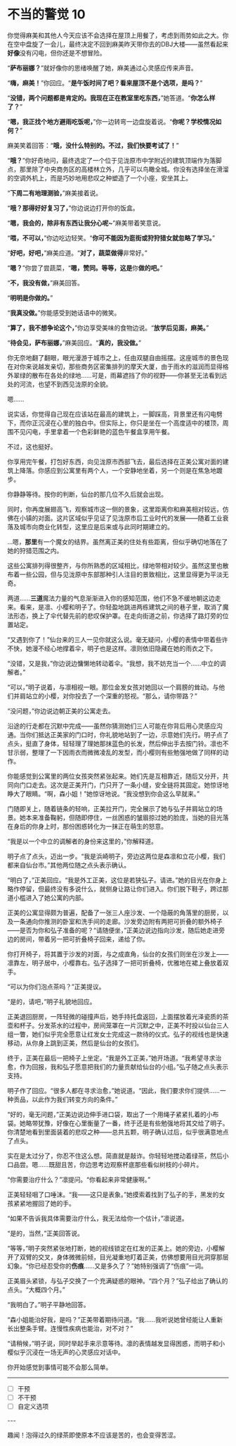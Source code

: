 # 不当的警觉 10

你觉得麻美和其他人今天应该不会选择在屋顶上用餐了，考虑到雨势如此之大。你在空中盘旋了一会儿，最终决定不回到麻美昨天带你去的DBJ大楼——虽然看起来**好像**没有闪电，但你还是不想冒险。

“**萨布丽娜？**”就好像你的思绪唤醒了她，麻美通过心灵感应传来声音。

“**嗨，麻美！**”你回应。“**是午饭时间了吧？看来屋顶不是个选项，是吗？**”

“**没错，两个问题都是肯定的。我现在正在教室里吃东西，**”她答道。“**你怎么样了？**”

“**嗯，我正找个地方避雨吃饭呢，**”你一边转弯一边盘旋着说。“**你呢？学校情况如何？**”

麻美笑着回答：“**哦，没什么特别的。不过，我们快要考试了！**”

“**哦？**”你好奇地问，最终选定了一个位于见泷原市中学附近的建筑顶端作为落脚点，那里除了中央商务区的高楼林立外，几乎可以鸟瞰全城。你没有选择坐在滑溜的空调外机上，而是巧妙地用悲叹之种塑造了一个小座，安坐其上。

“**下周二有地理测验，**”麻美接着说。

“**哦？那得好好复习了，**”你边说边打开你的饭盒。

“**嗯，我会的，除非有东西让我分心呢~**”麻美带着笑意说。

“**喂，不可以，**”你边吃边轻笑。“**你可不能因为逛街或狩狩猎女就忽略了学习。**”

“**好吧，好吧，**”麻美应道。“**对了，蔬菜做得**非常好。”

“**嗯？**”你尝了尝蔬菜，“**嗯，赞同。等等，这是**你**做的吧。**”

“**不，我没有做，**”麻美回答。

“**明明是你做的。**”

“**我真没做。**”你能感受到她话语中的微笑。

“**算了，我不想争论这个，**”你边享受美味的食物边说。“**放学后见面，麻美。**”

“**待会见，萨布丽娜，**”麻美回应。“**真的，我没做。**”

你无奈地翻了翻眼，眼光漫游于城市之上，任由双腿自由摇摆。这座城市的景色现在对你来说越发亲切，那些商务区密集排列的摩天大厦，由于雨水的滋润而显得格外翠绿的散布在各处的绿地……可是，雨幕遮挡了你的视野——你甚至无法看到远处的河流，也望不到西见泷原的全貌。

嗯……

说实话，你觉得自己现在应该站在最高的建筑上，一脚踩高，背景里还有闪电劈下，而你正沉浸在心里的独白中。但实际上，你只是坐在一个高度适中的楼顶，周围不见闪电，手里拿着一个色彩鲜艳的蓝色午餐盒享用午餐。

不过，这也挺好。

你享用完午餐，打包好东西，向见泷原市西部飞去，最后选择在正美公寓对面的建筑上降落。你感应到公寓里有两个人，一个安静地坐着，另一个则是在焦急地踱步。

你静静等待。按你的判断，仙台的那几位不久后就会出现。

同时，你再度展翅高飞，观察城市这一侧的景象，这里距离你和麻美相对较远，仿佛在小镇的对面。这片区域似乎见证了见泷原市后工业时代的发展——随着工业衰落及城市向商业化转型，这里应是后来或与此同时期建立的。

...嗯，**那里**有一个魔女的结界。虽然离正美的住处有些距离，但似乎确切地落在了她的狩猎范围之内。

这些公寓排列得很整齐，与你所熟悉的区域相比，绿地带相对较少。虽然这里也散布着一些公园，但与见泷原中东部那种引人注目的景致相比，这里显得更为平淡无奇。

两道……**三道**魔法力量的气息渐渐进入你的感知范围，他们不急不缓地朝这边走来。看来，是凛、小樱和明子了。你轻盈地跳进两栋建筑之间的巷子里，取消了魔法形态，换上了伞代替先前的悲叹保护罩。在走向街道之前，你选择了路灯旁的位置站定。

“又遇到你了！”仙台来的三人一见你就这么说。毫无疑问，小樱的表情中带着些许不快，她漫不经心地撑着伞，明子也是这样。凛则依旧隐藏在她的雨衣之下。

“没错，又是我，”你边说边慵懒地转动着伞。“我想，我不妨充当一个……中立的调解者。”

“可以，”明子说着，与凛相视一眼。那位金发女孩对她回以一个肩膀的耸动。与他们并肩站立的小樱，对你投去了一个深重的怒视。“那么，请你带路？”

“没问题，”你边说边朝正美的公寓走去。

沿途的行走都在沉默中完成——虽然你猜测她们三人可能在你背后用心灵感应沟通。当你们抵达正美家的门口时，你礼貌地站到了一边，示意她们先行。明子点了点头，挺直了身体，轻轻理了理她那抹蓝色的长发，然后伸出手去按门铃。凛也不甘示弱，整理了一下因雨衣而微微凌乱的发型，而小樱则有些勉强地做了同样的动作。

你能感觉到公寓里的两位女孩突然紧张起来。她们先是互相靠近，随后又分开，共同向门口走去。这次是正美开门，门只开了一条小缝，安全链将其固定。她惊讶地睁大了眼睛。“啊，森小姐！”她惊讶地说。“我没想到你会这么早就来。”

门随即关上，随着链条的轻响，正美拉开门，完全展示了她与弘子并肩站立的场景。她本来准备鞠躬，但随即停住，一丝困惑的皱眉掠过她的脸庞，当她的目光落在身后的你身上时，那份困惑转化为一抹正在萌生的怒意。

“我是以一个中立的调解者的身份来这里的，”你解释道。

明子点了点头，迈出一步。“我是浜崎明子，旁边这两位是森凛和立花小樱，我们都来自仙台市。”其他两位随之点头表示确认。

“明白了，”正美回应。“我是外工正美，这位是若狭弘子。请进。”她的目光在你身上略作停留，但最终没有多说什么，就侧身让路让你们进入。你们脱下鞋子，跨过那道小槛进入了她公寓的内部。

正美的公寓显得颇为普遍，配备了一张三人座沙发、一个隐蔽的角落里的厨房，以及一条通向你推测的卧室和洗手间的走廊。沙发旁边附有两把可折叠的额外椅子——是否为你和弘子准备的呢？“请随便坐，”正美边说边指向沙发，随后她走进旁边的房间，带着另一把可折叠椅子回来，递给了你。

你打开椅子，将其置于沙发的对面，与之成直角，仙台的女孩们则坐在沙发上——凛靠左，明子居中，小樱靠右。弘子选择了一把可折叠椅，优雅地在裙上叠放着双手。

“可以为你们泡点茶吗？”正美提议。

“是的，请吧，”明子礼貌地回应。

正美退回厨房，一阵轻微的碰撞声后，她手持托盘返回，上面摆放着光泽瓷质的茶壶和杯子。分发茶水的过程中，房间笼罩在一片沉默之中，正美不时投以仙台三人组一瞥，她们似乎完全愿意让红发女士完成这一款待的仪式。弘子的视线也是快速移动，从你身上跳到正美，然后是仙台的女孩们。

终于，正美在最后一把椅子上坐定。“我是外工正美，”她开场道。“我希望寻求治愈，作为回报，我和弘子愿意把我们的力量贡献给仙台的小组。”弘子随之点头表示支持。

明子作了回应。“很多人都在寻求治愈，”她说道。“因此，我们要求你们提供……一种贡品，以此作为我们转变方向的条件。”

“好的，毫无问题，”正美边说边伸手进口袋，取出了一个用绳子紧紧扎着的小布袋。她略带犹豫，好像在心里衡量了一番，终于还是有些勉强地将其交给了明子。你清楚地看到里面装着的悲叹之种——总共五颗，明子确认过后，似乎很满意地点了点头。

实在是太过分了，你忍不住这么想。简直就是敲诈。你轻轻地搅动着绿茶，然后小口品尝。嗯……既甜且苦，你边思考边观察杯底那些看似树枝的小碎片。

“你需要治疗什么？”凛提问。“你看起来非常健康啊。”

正美轻轻咽了口唾沫。“我——这只是表象。”她摸索着找到了弘子的手，黑发的女孩紧紧地握回了她的手。

“如果不告诉我具体需要治疗什么，我无法给你一个估计，”凛说道。

“是的，当然，”正美回答说。

“等等，”明子突然紧张地打断，她的视线锁定在红发的正美上。她的旁边，小樱解开了双臂的交叉，身体微微前倾，目光凝重地盯着正美，仿佛想要用目光洞穿那层幻象。“你已经忍受你的**伤痕**……又是多久了？”她特别强调了“伤痕”一词。

正美眉头紧锁，与弘子交换了一个充满疑惑的眼神。“四个月？”弘子给出了确认的点头。“大概四个月。”

“我明白了。”明子平静地回答。

“森小姐能治好我，是吗？”正美带着期待问道。“我……我听说她曾经能让人重新长出整条手臂。连慢性疾病也能治，对不对？”

“请稍候，”明子说，同时举起手来示意等待。凛的表情越发显得困惑，而明子和小樱似乎沉浸在一场无声的心灵感应对话中。

你开始感觉到事情可能不会那么简单。

---

- [ ] 干预
- [ ] 不干预
- [ ] 自定义选项

---​

趣闻！泡得过久的绿茶即使原本不应该是苦的，也会变得苦涩。
